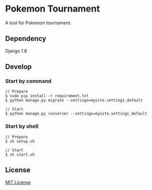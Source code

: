 # Pokemon Tournament
A tool for Pokemon tournament.

## Dependency
Django 1.8

## Develop

### Start by command
```shell
// Prepare
$ sudo pip install -r requirement.txt
$ python manage.py migrate --settings=mysite.settings_default

// Start
$ python manage.py runserver --settings=mysite.settings_default
```

### Start by shell
```shell
// Prepare
$ sh setup.sh

// Start
$ sh start.sh
```

## License
[MIT License](http://sunoru.mit-license.org/)
